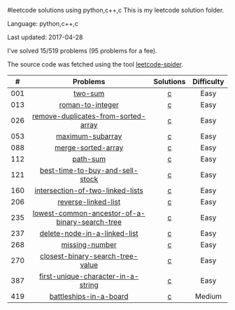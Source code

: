 #leetcode solutions using python,c++,c
This is my leetcode solution folder.

Language: python,c++,c

Last updated: 2017-04-28

I've solved 15/519 problems (95 problems for a fee).

The source code was fetched using the tool [leetcode-spider](https://github.com/Ma63d/leetcode-spider).

| # | Problems | Solutions | Difficulty |
|:--:|:-----:|:---------:|:----:|
|001|[two-sum](https://leetcode.com/problems/two-sum/)| [c](./001.two-sum/two-sum.undefined)| Easy|
|013|[roman-to-integer](https://leetcode.com/problems/roman-to-integer/)| [c](./013.roman-to-integer/roman-to-integer.undefined)| Easy|
|026|[remove-duplicates-from-sorted-array](https://leetcode.com/problems/remove-duplicates-from-sorted-array/)| [c](./026.remove-duplicates-from-sorted-array/remove-duplicates-from-sorted-array.undefined)| Easy|
|053|[maximum-subarray](https://leetcode.com/problems/maximum-subarray/)| [c](./053.maximum-subarray/maximum-subarray.undefined)| Easy|
|088|[merge-sorted-array](https://leetcode.com/problems/merge-sorted-array/)| [c](./088.merge-sorted-array/merge-sorted-array.undefined)| Easy|
|112|[path-sum](https://leetcode.com/problems/path-sum/)| [c](./112.path-sum/path-sum.undefined)| Easy|
|121|[best-time-to-buy-and-sell-stock](https://leetcode.com/problems/best-time-to-buy-and-sell-stock/)| [c](./121.best-time-to-buy-and-sell-stock/best-time-to-buy-and-sell-stock.undefined)| Easy|
|160|[intersection-of-two-linked-lists](https://leetcode.com/problems/intersection-of-two-linked-lists/)| [c](./160.intersection-of-two-linked-lists/intersection-of-two-linked-lists.undefined)| Easy|
|206|[reverse-linked-list](https://leetcode.com/problems/reverse-linked-list/)| [c](./206.reverse-linked-list/reverse-linked-list.undefined)| Easy|
|235|[lowest-common-ancestor-of-a-binary-search-tree](https://leetcode.com/problems/lowest-common-ancestor-of-a-binary-search-tree/)| [c](./235.lowest-common-ancestor-of-a-binary-search-tree/lowest-common-ancestor-of-a-binary-search-tree.undefined)| Easy|
|237|[delete-node-in-a-linked-list](https://leetcode.com/problems/delete-node-in-a-linked-list/)| [c](./237.delete-node-in-a-linked-list/delete-node-in-a-linked-list.undefined)| Easy|
|268|[missing-number](https://leetcode.com/problems/missing-number/)| [c](./268.missing-number/missing-number.undefined)| Easy|
|270|[closest-binary-search-tree-value](https://leetcode.com/problems/closest-binary-search-tree-value/)| [c](./270.closest-binary-search-tree-value/closest-binary-search-tree-value.undefined)| Easy|
|387|[first-unique-character-in-a-string](https://leetcode.com/problems/first-unique-character-in-a-string/)| [c](./387.first-unique-character-in-a-string/first-unique-character-in-a-string.undefined)| Easy|
|419|[battleships-in-a-board](https://leetcode.com/problems/battleships-in-a-board/)| [c](./419.battleships-in-a-board/battleships-in-a-board.undefined)| Medium|